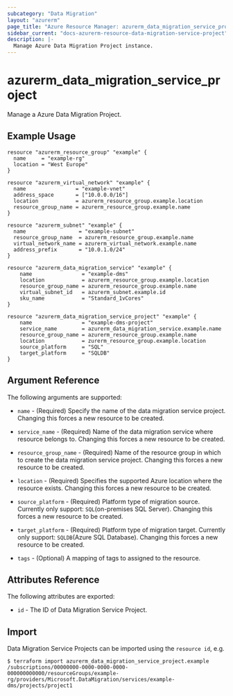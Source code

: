 ```yaml
---
subcategory: "Data Migration"
layout: "azurerm"
page_title: "Azure Resource Manager: azurerm_data_migration_service_project"
sidebar_current: "docs-azurerm-resource-data-migration-service-project"
description: |-
  Manage Azure Data Migration Project instance.
---
```


# azurerm_data_migration_service_project

Manage a Azure Data Migration Project.

## Example Usage

```hcl
resource "azurerm_resource_group" "example" {
  name     = "example-rg"
  location = "West Europe"
}

resource "azurerm_virtual_network" "example" {
  name                = "example-vnet"
  address_space       = ["10.0.0.0/16"]
  location            = azurerm_resource_group.example.location
  resource_group_name = azurerm_resource_group.example.name
}

resource "azurerm_subnet" "example" {
  name                 = "example-subnet"
  resource_group_name  = azurerm_resource_group.example.name
  virtual_network_name = azurerm_virtual_network.example.name
  address_prefix       = "10.0.1.0/24"
}

resource "azurerm_data_migration_service" "example" {
	name                = "example-dms"
	location            = azurerm_resource_group.example.location
	resource_group_name = azurerm_resource_group.example.name
	virtual_subnet_id   = azurerm_subnet.example.id
	sku_name            = "Standard_1vCores"
}

resource "azurerm_data_migration_service_project" "example" {
	name                = "example-dms-project"
	service_name        = azurerm_data_migration_service.example.name
	resource_group_name = azurerm_resource_group.example.name
	location            = zurerm_resource_group.example.location
	source_platform     = "SQL"
	target_platform     = "SQLDB"
}
```

## Argument Reference

The following arguments are supported:

* `name` - (Required) Specify the name of the data migration service project. Changing this forces a new resource to be created.

* `service_name` - (Required) Name of the data migration service where resource belongs to. Changing this forces a new resource to be created.

* `resource_group_name` - (Required) Name of the resource group in which to create the data migration service project. Changing this forces a new resource to be created.

* `location` - (Required) Specifies the supported Azure location where the resource exists. Changing this forces a new resource to be created.

* `source_platform` - (Required) Platform type of migration source. Currently only support: `SQL`(on-premises SQL Server). Changing this forces a new resource to be created.

* `target_platform` - (Required) Platform type of migration target. Currently only support: `SQLDB`(Azure SQL Database). Changing this forces a new resource to be created.

* `tags` - (Optional) A mapping of tags to assigned to the resource.

## Attributes Reference

The following attributes are exported:

* `id` - The ID of Data Migration Service Project.

## Import

Data Migration Service Projects can be imported using the `resource id`, e.g.

```shell
$ terraform import azurerm_data_migration_service_project.example /subscriptions/00000000-0000-0000-0000-000000000000/resourceGroups/example-rg/providers/Microsoft.DataMigration/services/example-dms/projects/project1
```
